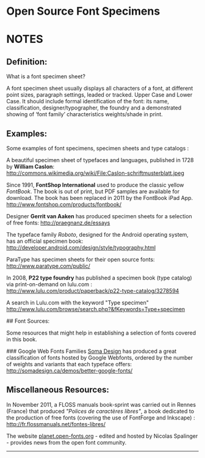 Open Source Font Specimens
==========================

# NOTES

## Definition: 

What is a font specimen sheet?

A font specimen sheet usually displays all characters of a font, at different point sizes, paragraph settings, leaded or tracked. Upper Case and Lower Case. It should include formal identification of the font: its name, classification, designer/typographer, the foundry and a demonstrated showing of ‘font family’ characteristics weights/shade in print.

## Examples:

Some examples of font specimens, specimen sheets and type catalogs : 

A beautiful specimen sheet of typefaces and languages, published in 1728 by **William Caslon**:  
http://commons.wikimedia.org/wiki/File:Caslon-schriftmusterblatt.jpeg

Since 1991, **FontShop International** used to produce the classic yellow *FontBook*. The book is out of print, but PDF samples are available for download. The book has been replaced in 2011 by the FontBook iPad App.
http://www.fontshop.com/products/fontbook/

Designer **Gerrit van Aaken** has produced specimen sheets for a selection of free fonts: 
http://praegnanz.de/essays

The typeface family *Roboto*, designed for the Android operating system, has an official specimen book:
http://developer.android.com/design/style/typography.html

ParaType has specimen sheets for their open source fonts:
http://www.paratype.com/public/

In 2008, **P22 type foundry** has published a specimen book (type catalog) via print-on-demand on lulu.com :
http://www.lulu.com/product/paperback/p22-type-catalog/3278594

A search in Lulu.com with the keyword "Type specimen"
http://www.lulu.com/browse/search.php?&fKeywords=Type+specimen

## Font Sources:

Some resources that might help in establishing a selection of fonts covered in this book.

### Google Web Fonts Families
[Soma Design](http://somadesign.ca) has produced a great classification of fonts hosted by Google Webfonts, ordered by the number of weights and variants that each typeface offers:
http://somadesign.ca/demos/better-google-fonts/

## Miscellaneous Resources:

In November 2011, a FLOSS manuals book-sprint was carried out in Rennes (France) that produced *"Polices de caractères libres"*, a book dedicated to the production of free fonts (covering the use of FontForge and Inkscape) :  
http://fr.flossmanuals.net/fontes-libres/

The website [planet.open-fonts.org](http://planet.open-fonts.org/) - edited and hosted by Nicolas Spalinger - provides news from the open font community.


* * * * * 